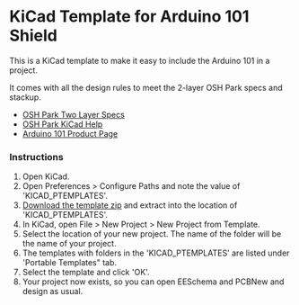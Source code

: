 # KiCad Template for Arduino 101 Shield 

This is a KiCad template to make it easy to include the Arduino 101 in a project. 

It comes with all the design rules to meet the 2-layer OSH Park specs and stackup.

- <a href="http://docs.oshpark.com/services/two-layer/">OSH Park Two Layer Specs</a>
- <a href="http://docs.oshpark.com/design-tools/kicad">OSH Park KiCad Help</a>
- <a href="https://www.arduino.cc/en/Main/ArduinoBoard101">Arduino 101 Product Page</a>

### Instructions

1. Open KiCad.
1. Open Preferences > Configure Paths and note the value of 'KICAD_PTEMPLATES'.
1. <a href="https://github.com/wickerbox/wickerlib/blob/master/templates/arduino-101-shield-template.zip?raw=true">Download the template zip</a> and extract into the location of 'KICAD_PTEMPLATES'.
1. In KiCad, open File > New Project > New Project from Template.
1. Select the location of your new project. The name of the folder will be the name of your project.
1. The templates with folders in the 'KICAD_PTEMPLATES' are listed under 'Portable Templates" tab.
1. Select the template and click 'OK'.
1. Your project now exists, so you can open EESchema and PCBNew and design as usual.
